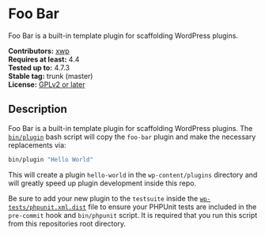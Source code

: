 # Foo Bar

Foo Bar is a built-in template plugin for scaffolding WordPress plugins.

**Contributors:** [xwp](https://profiles.wordpress.org/xwp)  
**Requires at least:** 4.4  
**Tested up to:** 4.7.3  
**Stable tag:** trunk (master)  
**License:** [GPLv2 or later](http://www.gnu.org/licenses/gpl-2.0.html)  

## Description ##

Foo Bar is a built-in template plugin for scaffolding WordPress plugins. The [`bin/plugin`](../../../bin/plugin) bash script will copy the `foo-bar` plugin and make the necessary replacements via:

```bash
bin/plugin "Hello World"
```

This will create a plugin `hello-world` in the `wp-content/plugins` directory and will greatly speed up plugin development inside this repo.

Be sure to add your new plugin to the `testsuite` inside the [`wp-tests/phpunit.xml.dist`](../../../wp-tests/phpunit.xml.dist) file to ensure your PHPUnit tests are included in the `pre-commit` hook and `bin/phpunit` script. It is required that you run this script from this repositories root directory.
